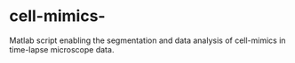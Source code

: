 # cell-mimics-
Matlab script enabling the segmentation and data analysis of cell-mimics in time-lapse microscope data.
